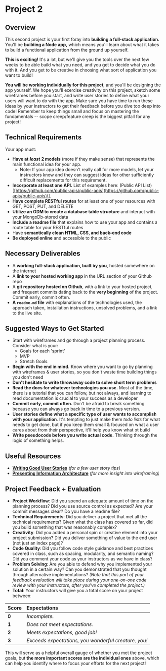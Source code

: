 # Project 2

## Overview

This second project is your first foray into **building a full-stack application.** You'll be **building a Node app,** which means you'll learn about what it takes to build a functional application from the ground up yourself.

**This is exciting!** It's a lot, but we'll give you the tools over the next few weeks to be able build what you need, and you get to decide what you do with it. And you get to be creative in choosing what sort of application you want to build!

**You will be working individually for this project**, and you'll be designing the app yourself. We hope you'll exercise creativity on this project, sketch some wireframes before you start, and write user stories to define what your users will want to do with the app. Make sure you have time to run these ideas by your instructors to get their feedback before you dive too deep into code! Remember to keep things small and focus on mastering the fundamentals -- scope creep/feature creep is the biggest pitfall for any project!

## Technical Requirements

Your app must:

* **Have at** _**least**_ **2 models** \(more if they make sense\) that represents the main functional idea for your app.
  * Note: If your app idea doesn't really call for more models, let your instructors know and they can suggest ideas for other sufficiently difficult replacements for this requirement.
* **Incorporate at least one API.** List of examples here: \(Public API List\)\[[https://github.com/public-apis/public-apis](https://github.com/public-apis/public-apis)\]. 
* **Have complete RESTful routes** for at least one of your resources with GET, POST, PUT, and DELETE
* **Utilize an ODM to create a database table structure** and interact with your MongoDb-stored data
* **Include a readme file** that explains how to use your app and contains a route table for your RESTful routes
* Have **semantically clean HTML, CSS, and back-end code**
* **Be deployed online** and accessible to the public

## Necessary Deliverables

* A **working full-stack application, built by you**, hosted somewhere on the internet
* A **link to your hosted working app** in the URL section of your Github repo
* A **git repository hosted on Github**, with a link to your hosted project,  and frequent commits dating back to the **very beginning** of the project. Commit early, commit often.
* **A `readme.md` file** with explanations of the technologies used, the approach taken, installation instructions, unsolved problems, and a link to the live site.

## Suggested Ways to Get Started

* Start with wireframes and go through a project planning process. Consider what is your:
  * Goals for each 'sprint'
  * MVP
  * Stretch Goals
* **Begin with the end in mind.** Know where you want to go by planning with wireframes & user stories, so you don't waste time building things you don't need
* **Don't hesitate to write throwaway code to solve short term problems**
* **Read the docs for whatever technologies you use.** Most of the time, there is a tutorial that you can follow, but not always, and learning to read documentation is crucial to your success as a developer
* **Commit early, commit often.** Don't be afraid to break something because you can always go back in time to a previous version.
* **User stories define what a specific type of user wants to accomplish with your application**. It's tempting to just make them _todo lists_ for what needs to get done, but if you keep them small & focused on what a user cares about from their perspective, it'll help you know what ot build
* **Write pseudocode before you write actual code.** Thinking through the logic of something helps.

## Useful Resources

* [**Writing Good User Stories**](http://www.mariaemerson.com/user-stories/) _\(for a few user story tips\)_
* [**Presenting Information Architecture**](http://webstyleguide.com/wsg3/3-information-architecture/4-presenting-information.html) _\(for more insight into wireframing\)_

## Project Feedback + Evaluation

* **Project Workflow**: Did you spend an adequate amount of time on the planning process? Did you use source control as expected? Are your commit messages clear? Do you have a readme file?
* **Technical Requirements**: Did you deliver a project that met all the technical requirements? Given what the class has covered so far, did you build something that was reasonably complex?
* **Creativity**: Did you added a personal spin or creative element into your project submission? Did you deliver something of value to the end user \(not just an index page\)?
* **Code Quality**: Did you follow code style guidance and best practices covered in class, such as spacing, modularity, and semantic naming? Did you comment your code as your instructors as we have in class?
* **Problem Solving**: Are you able to defend why you implemented your solution in a certain way? Can you demonstrated that you thought through alternative implementations? _\(Note that this part of your feedback evaluation will take place during your one-on-one code review with your instructors, after you've completed the project.\)_
* **Total**: Your instructors will give you a total score on your project between:

| Score | Expectations |
| :--- | :--- |
| **0** | _Incomplete._ |
| **1** | _Does not meet expectations._ |
| **2** | _Meets expectations, good job!_ |
| **3** | _Exceeds expectations, you wonderful creature, you!_ |

This will serve as a helpful overall gauge of whether you met the project goals, but **the more important scores are the individual ones** above, which can help you identify where to focus your efforts for the next project!
